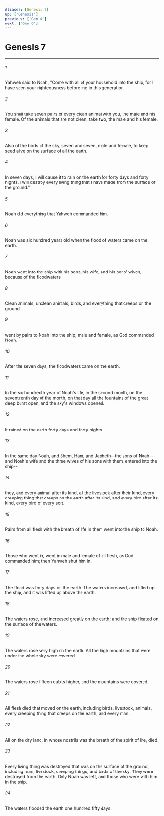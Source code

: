 ```yaml
---
Aliases: [Genesis 7]
up: ['Genesis']
previous: ['Gen 6']
next: ['Gen 8']
---
```

# Genesis 7
***





###### 1 

Yahweh said to Noah, "Come with all of your household into the ship, for I have seen your righteousness before me in this generation. 



###### 2 

You shall take seven pairs of every clean animal with you, the male and his female. Of the animals that are not clean, take two, the male and his female. 



###### 3 

Also of the birds of the sky, seven and seven, male and female, to keep seed alive on the surface of all the earth. 



###### 4 

In seven days, I will cause it to rain on the earth for forty days and forty nights. I will destroy every living thing that I have made from the surface of the ground." 



###### 5 

Noah did everything that Yahweh commanded him. 



###### 6 

Noah was six hundred years old when the flood of waters came on the earth. 



###### 7 

Noah went into the ship with his sons, his wife, and his sons' wives, because of the floodwaters. 



###### 8 

Clean animals, unclean animals, birds, and everything that creeps on the ground 



###### 9 

went by pairs to Noah into the ship, male and female, as God commanded Noah. 



###### 10 

After the seven days, the floodwaters came on the earth. 



###### 11 

In the six hundredth year of Noah's life, in the second month, on the seventeenth day of the month, on that day all the fountains of the great deep burst open, and the sky's windows opened. 



###### 12 

It rained on the earth forty days and forty nights. 



###### 13 

In the same day Noah, and Shem, Ham, and Japheth--the sons of Noah--and Noah's wife and the three wives of his sons with them, entered into the ship-- 



###### 14 

they, and every animal after its kind, all the livestock after their kind, every creeping thing that creeps on the earth after its kind, and every bird after its kind, every bird of every sort. 



###### 15 

Pairs from all flesh with the breath of life in them went into the ship to Noah. 



###### 16 

Those who went in, went in male and female of all flesh, as God commanded him; then Yahweh shut him in. 



###### 17 

The flood was forty days on the earth. The waters increased, and lifted up the ship, and it was lifted up above the earth. 



###### 18 

The waters rose, and increased greatly on the earth; and the ship floated on the surface of the waters. 



###### 19 

The waters rose very high on the earth. All the high mountains that were under the whole sky were covered. 



###### 20 

The waters rose fifteen cubits higher, and the mountains were covered. 



###### 21 

All flesh died that moved on the earth, including birds, livestock, animals, every creeping thing that creeps on the earth, and every man. 



###### 22 

All on the dry land, in whose nostrils was the breath of the spirit of life, died. 



###### 23 

Every living thing was destroyed that was on the surface of the ground, including man, livestock, creeping things, and birds of the sky. They were destroyed from the earth. Only Noah was left, and those who were with him in the ship. 



###### 24 

The waters flooded the earth one hundred fifty days.
